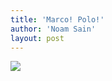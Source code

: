 ```yaml
---
title: 'Marco! Polo!'
author: 'Noam Sain'
layout: post
---
```


![](http://1.bp.blogspot.com/_8aN4krk1nsk/TG-9YYFmXiI/AAAAAAAAAag/bpRlr0CwbOc/s320/20100301.jpg)
